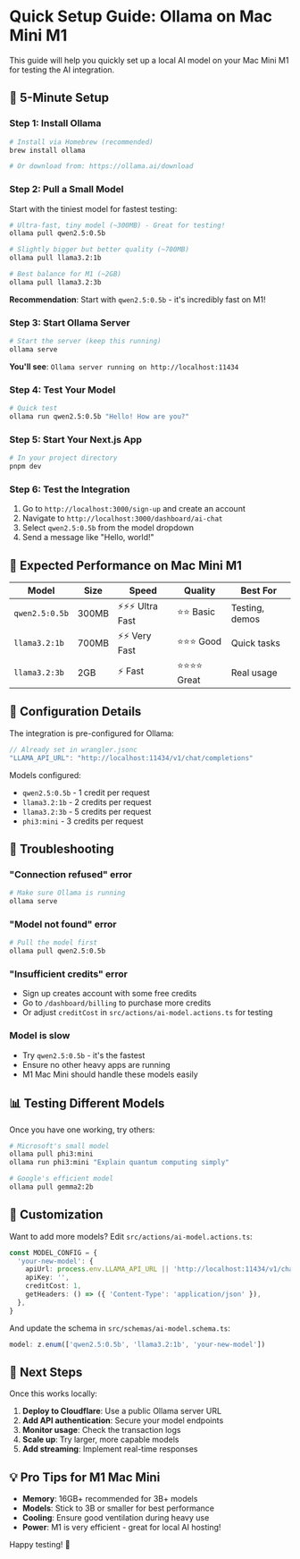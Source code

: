 # Quick Setup Guide: Ollama on Mac Mini M1

This guide will help you quickly set up a local AI model on your Mac Mini M1 for testing the AI integration.

## 🚀 5-Minute Setup

### Step 1: Install Ollama

```bash
# Install via Homebrew (recommended)
brew install ollama

# Or download from: https://ollama.ai/download
```

### Step 2: Pull a Small Model

Start with the tiniest model for fastest testing:

```bash
# Ultra-fast, tiny model (~300MB) - Great for testing!
ollama pull qwen2.5:0.5b

# Slightly bigger but better quality (~700MB)
ollama pull llama3.2:1b

# Best balance for M1 (~2GB)
ollama pull llama3.2:3b
```

**Recommendation**: Start with `qwen2.5:0.5b` - it's incredibly fast on M1!

### Step 3: Start Ollama Server

```bash
# Start the server (keep this running)
ollama serve
```

**You'll see**: `Ollama server running on http://localhost:11434`

### Step 4: Test Your Model

```bash
# Quick test
ollama run qwen2.5:0.5b "Hello! How are you?"
```

### Step 5: Start Your Next.js App

```bash
# In your project directory
pnpm dev
```

### Step 6: Test the Integration

1. Go to `http://localhost:3000/sign-up` and create an account
2. Navigate to `http://localhost:3000/dashboard/ai-chat`
3. Select `qwen2.5:0.5b` from the model dropdown
4. Send a message like "Hello, world!"

## 🎯 Expected Performance on Mac Mini M1

| Model | Size | Speed | Quality | Best For |
|-------|------|-------|---------|----------|
| `qwen2.5:0.5b` | 300MB | ⚡⚡⚡ Ultra Fast | ⭐⭐ Basic | Testing, demos |
| `llama3.2:1b` | 700MB | ⚡⚡ Very Fast | ⭐⭐⭐ Good | Quick tasks |
| `llama3.2:3b` | 2GB | ⚡ Fast | ⭐⭐⭐⭐ Great | Real usage |

## 🔧 Configuration Details

The integration is pre-configured for Ollama:

```javascript
// Already set in wrangler.jsonc
"LLAMA_API_URL": "http://localhost:11434/v1/chat/completions"
```

Models configured:
- `qwen2.5:0.5b` - 1 credit per request
- `llama3.2:1b` - 2 credits per request  
- `llama3.2:3b` - 5 credits per request
- `phi3:mini` - 3 credits per request

## 🐛 Troubleshooting

### "Connection refused" error
```bash
# Make sure Ollama is running
ollama serve
```

### "Model not found" error
```bash
# Pull the model first
ollama pull qwen2.5:0.5b
```

### "Insufficient credits" error
- Sign up creates account with some free credits
- Go to `/dashboard/billing` to purchase more credits
- Or adjust `creditCost` in `src/actions/ai-model.actions.ts` for testing

### Model is slow
- Try `qwen2.5:0.5b` - it's the fastest
- Ensure no other heavy apps are running
- M1 Mac Mini should handle these models easily

## 📊 Testing Different Models

Once you have one working, try others:

```bash
# Microsoft's small model
ollama pull phi3:mini
ollama run phi3:mini "Explain quantum computing simply"

# Google's efficient model  
ollama pull gemma2:2b
```

## 🎨 Customization

Want to add more models? Edit `src/actions/ai-model.actions.ts`:

```typescript
const MODEL_CONFIG = {
  'your-new-model': {
    apiUrl: process.env.LLAMA_API_URL || 'http://localhost:11434/v1/chat/completions',
    apiKey: '',
    creditCost: 1,
    getHeaders: () => ({ 'Content-Type': 'application/json' }),
  },
}
```

And update the schema in `src/schemas/ai-model.schema.ts`:

```typescript
model: z.enum(['qwen2.5:0.5b', 'llama3.2:1b', 'your-new-model'])
```

## 🚀 Next Steps

Once this works locally:

1. **Deploy to Cloudflare**: Use a public Ollama server URL
2. **Add API authentication**: Secure your model endpoints  
3. **Monitor usage**: Check the transaction logs
4. **Scale up**: Try larger, more capable models
5. **Add streaming**: Implement real-time responses

## 💡 Pro Tips for M1 Mac Mini

- **Memory**: 16GB+ recommended for 3B+ models
- **Models**: Stick to 3B or smaller for best performance
- **Cooling**: Ensure good ventilation during heavy use
- **Power**: M1 is very efficient - great for local AI hosting!

Happy testing! 🎉 
